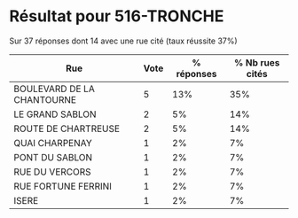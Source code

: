 # Résultat pour 516-TRONCHE

Sur 37 réponses dont 14 avec une rue cité (taux réussite 37%)

| Rue | Vote | % réponses | % Nb rues cités|
|-----|------|------------|----------------|
| BOULEVARD DE LA CHANTOURNE | 5 | 13% | 35%|
| LE GRAND SABLON | 2 | 5% | 14%|
| ROUTE DE CHARTREUSE | 2 | 5% | 14%|
| QUAI CHARPENAY | 1 | 2% | 7%|
| PONT DU SABLON | 1 | 2% | 7%|
| RUE DU VERCORS | 1 | 2% | 7%|
| RUE FORTUNE FERRINI | 1 | 2% | 7%|
| ISERE | 1 | 2% | 7%|

